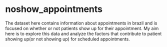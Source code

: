 # noshow_appointments
The dataset here contains information about appointments in brazil and is focused on whether or not patients show up for their appointment. My aim here is to explore this data and analyze the factors that contribute to patient showing up(or not showing up) for scheduled appointments.
